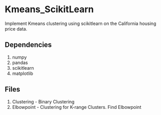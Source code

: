 # Kmeans_ScikitLearn
Implement Kmeans clustering using scikitlearn on the California housing price data.

## Dependencies
1) numpy
2) pandas
3) scikitlearn
4) matplotlib

## Files
1) Clustering - Binary Clustering
2) Elbowpoint - Clustering for K-range Clusters. Find Elbowpoint
